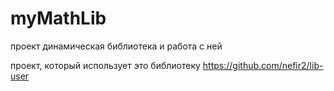 # myMathLib
проект динамическая библиотека и работа с ней

проект, который использует это библиотеку https://github.com/nefir2/lib-user
